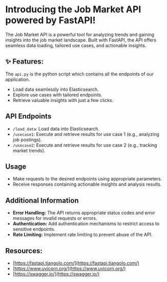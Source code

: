 # Introducing the Job Market API powered by FastAPI! 

The Job Market API is a powerful tool for analyzing trends and gaining insights into the job market landscape. Built with FastAPI, the API offers seamless data loading, tailored use cases, and actionable insights.

## ✨ Features:
The  `api.py` is the python script which  contains all the endpoints of our application. 
- Load data seamlessly into Elasticsearch.
- Explore use cases with tailored endpoints.
- Retrieve valuable insights with just a few clicks.


## API Endpoints 

- `/load_data`: Load data into Elasticsearch.
- `/usecase1`: Execute and retrieve results for use case 1 (e.g., analyzing job postings).
- `/usecase2`: Execute and retrieve results for use case 2 (e.g., tracking market trends).

## Usage
- Make requests to the desired endpoints using appropriate parameters.
- Receive responses containing actionable insights and analysis results.

## Additional Information

- **Error Handling:** The API returns appropriate status codes and error messages for invalid requests or errors.
- **Authentication:** Add authentication mechanisms to restrict access to sensitive endpoints.
- **Rate Limiting:** Implement rate limiting to prevent abuse of the API.

## Resources:
- [https://fastapi.tiangolo.com/](https://fastapi.tiangolo.com/)
- [https://www.uvicorn.org/](https://www.uvicorn.org/)
- [https://swagger.io/](https://swagger.io/)